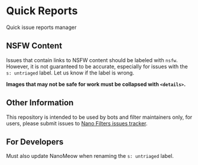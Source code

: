 # Quick Reports

Quick issue reports manager

## NSFW Content

Issues that contain links to NSFW content should be labeled with `nsfw`.
However, it is not guaranteed to be accurate, especially for issues with the
`s: untriaged` label. Let us know if the label is wrong.

**Images that may not be safe for work must be collapsed with `<details>`.**

## Other Information

This repository is intended to be used by bots and filter maintainers only,
for users, please submit issues to
[Nano Filters issues tracker](https://github.com/NanoAdblocker/NanoFilters/issues).

## For Developers

Must also update NanoMeow when renaming the `s: untriaged` label.
